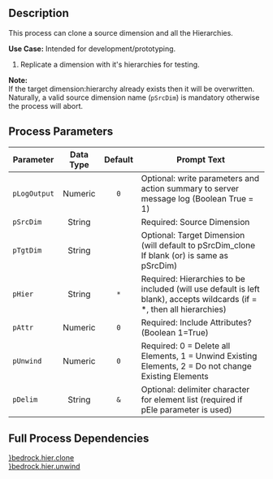 ## Description
   
 This process can clone a source dimension and all the Hierarchies.  
     
**Use Case:**    Intended for development/prototyping.  
1. Replicate a dimension with it's hierarchies for testing.  
     
**Note:**     
 If the target dimension:hierarchy already exists then it will be overwritten.  
 Naturally, a valid source dimension name (`pSrcDim`) is mandatory otherwise the process will abort.  
## Process Parameters
  
|Parameter|Data Type|Default|Prompt Text|
  |---|:-:|:-:|---|
  |`pLogOutput`|Numeric|`0`|Optional: write parameters and action summary to server message log (Boolean True = 1)|
  |`pSrcDim`|String||Required: Source Dimension|
  |`pTgtDim`|String||Optional: Target Dimension (will default to pSrcDim_clone If blank (or) is same as pSrcDim)|
  |`pHier`|String|`*`|Required: Hierarchies to be included (will use default is left blank), accepts wildcards (if = *, then all hierarchies)|
  |`pAttr`|Numeric|`0`|Required: Include Attributes? (Boolean 1=True)|
  |`pUnwind`|Numeric|`0`|Required: 0 = Delete all Elements, 1 = Unwind Existing Elements, 2 = Do not change Existing Elements|
  |`pDelim`|String|`&`|Optional: delimiter character for element list (required if pEle parameter is used)|
  ## Full Process Dependencies
[}bedrock.hier.clone](}bedrock.hier.clone)  
[}bedrock.hier.unwind](}bedrock.hier.unwind)  
